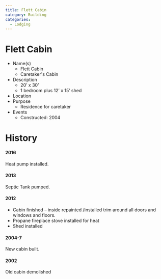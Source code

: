 ```yaml
---
title: Flett Cabin
category: Building
categories:
  - Lodging
---
```

# Flett Cabin

- Name(s)
  + Flett Cabin
  + Caretaker's Cabin
- Description
  + 20’ x 30’
  + 1 bedroom plus 12’ x 15’ shed
- Location
- Purpose
  + Residence for caretaker
- Events
    - Constructed: 2004


# History

#### 2016

Heat pump installed.

#### 2013

Septic Tank pumped.

#### 2012

- Cabin finished – inside repainted /installed trim around all doors and windows and floors.
- Propane fireplace stove installed for heat
- Shed installed

#### 2004-7

New cabin built.


#### 2002

Old cabin demolished
